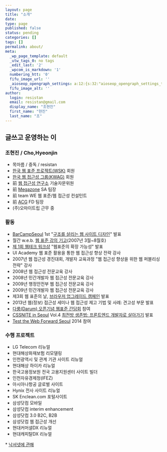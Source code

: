```yaml
---
layout: page
title: "소개"
date: 
type: page
published: false
status: pending
categories: []
tags: []
permalink: about/
meta:
  _wp_page_template: default
  _utw_tags_0: no tags
  _edit_last: '2'
  _wpcom_is_markdown: '1'
  numbering_htt: '0'
  fifu_image_url: ''
  _aioseop_opengraph_settings: a:12:{s:32:"aioseop_opengraph_settings_title";s:0:"";s:31:"aioseop_opengraph_settings_desc";s:0:"";s:36:"aioseop_opengraph_settings_customimg";s:0:"";s:37:"aioseop_opengraph_settings_imagewidth";s:0:"";s:38:"aioseop_opengraph_settings_imageheight";s:0:"";s:32:"aioseop_opengraph_settings_video";s:0:"";s:37:"aioseop_opengraph_settings_videowidth";s:0:"";s:38:"aioseop_opengraph_settings_videoheight";s:0:"";s:35:"aioseop_opengraph_settings_category";s:7:"article";s:34:"aioseop_opengraph_settings_section";s:0:"";s:30:"aioseop_opengraph_settings_tag";s:0:"";s:34:"aioseop_opengraph_settings_setcard";s:7:"summary";}
  fifu_image_alt: ''
author:
  login: resistan
  email: resistan@gmail.com
  display_name: "조현진"
  first_name: "현진"
  last_name: "조"
---
```

## 글쓰고 운영하는 이
### 조현진 / Cho,Hyeonjin

* 목마름 / 중독 / resistan
* <a href="http://webstandards.or.kr">한국 웹 표준 프로젝트(WSK)</a> 회원
* <a href="http://kwag.net">한국 웹 접근성 그룹(KWAG)</a> 회원
* 前 <a href="http://wah.or.kr">웹 접근성 연구소</a> 기술자문위원
* 前 <a href="http://www.megacorp.co.kr">Megazone</a> SA 팀장
* 前 team WE 웹 표준/웹 접근성 컨설턴트
* 前 <a href="http://www.acg.co.kr/">ACG</a> FD 팀장
* (주)오마이트립 근무 중<br />

### 활동
* <a href="http://barcamp.org/BarCampSeoul">BarCampSeoul</a> 1st "<a href="/structured-web-design/">구조를 살리는 웹 사이트 디자인</a>" 발표
* 월간 w.e.b. <a href="/journal/">웹 표준 강의 기고</a>(2007년 3월~8월호)
* <a href="http://www.bizdeli.com/offline/detail_ref.asp?pfid=S1407">제 1회 웹테크 워크샵</a> "웹표준의 확장 가능성" 발표
* UI Academy 웹 표준 활용을 통한 웹 접근성 향상 전략 강사
* 2007년 웹 접근성 경진대회, 개발자 교육과정 "웹 접근성 향상을 위한 웹 퍼블리싱 전략" 강사
* 2008년 웹 접근성 전문교육 강사
* 2008년 민간개발자 웹 접근성 전문교육 강사
* 2009년 행정안전부 웹 접근성 전문교육 강사
* 2009년 민간개발자 웹 접근성 전문교육 강사
* 제3회 웹 표준의 날, <a href="/3rd-web-standards-day/">브라우저 업그레이드 캠페인</a> 발표
* 2013년 웹(정보) 접근성 세미나 웹 접근성 제고 기법 및 사례: 견고성 부문 발표
* <a href="http://daumui.tistory.com/9">다룸(Darum) 오픈기념 웹표준 간담회</a> 참여
* <a href="http://www.cssniteseoul.com">CSSNITE in Seoul</a> Vol.4 <a href="/cssniteinseoul4/">최전방 생존법: 프론트엔드 개발자로 살아가기</a> 발표
* <a href="http://testthewebforward.org/events/2014/seoul.html">Test the Web Forward Seoul</a> 2014 참여

### 수행 프로젝트

* LG Telecom 리뉴얼
* 현대해상화재보험 리모델링
* 인천광역시 및 관계 기관 사이트 리뉴얼
* 현대해상 하이카 리뉴얼
* 한국고용정보원 전국 고용지원센터 사이트 빌더
* 인천자유경제청(IFEZ)
* 아시아나항공 글로벌 사이트
* Hynix 전사 사이트 리뉴얼
* SK Enclean.com 포털사이트
* 삼성닷컴 모바일
* 삼성닷컴 interim enhancement
* 삼성닷컴 3.0 B2C, B2B
* 삼성닷컴 웹 접근성 개선
* 현대커머셜DX 리뉴얼
* 현대캐피탈DX 리뉴얼

<div class="more">* <a href="/about-naxer/">낙서넷에 관해</a></div>
